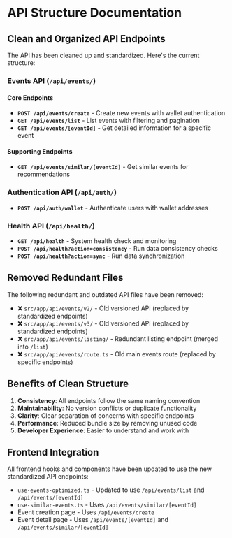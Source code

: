 # API Structure Documentation

## Clean and Organized API Endpoints

The API has been cleaned up and standardized. Here's the current structure:

### Events API (`/api/events/`)

#### Core Endpoints
- **`POST /api/events/create`** - Create new events with wallet authentication
- **`GET /api/events/list`** - List events with filtering and pagination
- **`GET /api/events/[eventId]`** - Get detailed information for a specific event

#### Supporting Endpoints
- **`GET /api/events/similar/[eventId]`** - Get similar events for recommendations

### Authentication API (`/api/auth/`)
- **`POST /api/auth/wallet`** - Authenticate users with wallet addresses

### Health API (`/api/health/`)
- **`GET /api/health`** - System health check and monitoring
- **`POST /api/health?action=consistency`** - Run data consistency checks
- **`POST /api/health?action=sync`** - Run data synchronization

## Removed Redundant Files

The following redundant and outdated API files have been removed:
- ❌ `src/app/api/events/v2/` - Old versioned API (replaced by standardized endpoints)
- ❌ `src/app/api/events/v3/` - Old versioned API (replaced by standardized endpoints)
- ❌ `src/app/api/events/listing/` - Redundant listing endpoint (merged into `/list`)
- ❌ `src/app/api/events/route.ts` - Old main events route (replaced by specific endpoints)

## Benefits of Clean Structure

1. **Consistency**: All endpoints follow the same naming convention
2. **Maintainability**: No version conflicts or duplicate functionality
3. **Clarity**: Clear separation of concerns with specific endpoints
4. **Performance**: Reduced bundle size by removing unused code
5. **Developer Experience**: Easier to understand and work with

## Frontend Integration

All frontend hooks and components have been updated to use the new standardized API endpoints:
- `use-events-optimized.ts` - Updated to use `/api/events/list` and `/api/events/[eventId]`
- `use-similar-events.ts` - Uses `/api/events/similar/[eventId]`
- Event creation page - Uses `/api/events/create`
- Event detail page - Uses `/api/events/[eventId]` and `/api/events/similar/[eventId]`
